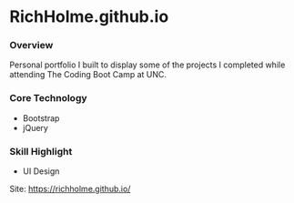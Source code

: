 # RichHolme.github.io

### Overview

Personal portfolio I built to display some of the projects I completed while attending The Coding Boot Camp at UNC.

### Core Technology

- Bootstrap
- jQuery

### Skill Highlight

- UI Design

Site: https://richholme.github.io/